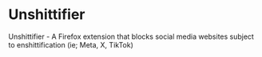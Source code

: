 # Unshittifier
Unshittifier - A Firefox extension that blocks social media websites subject to enshittification (ie; Meta, X, TikTok)
